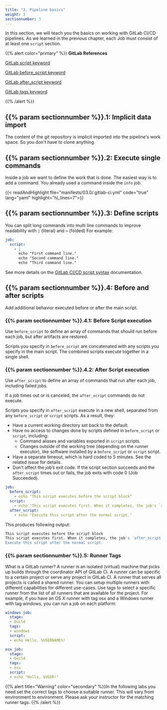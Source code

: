 ```yaml
---
title: "3. Pipeline basics"
weight: 3
sectionnumber: 3
---
```


In this section, we will teach you the basics on working with GitLab CI/CD pipelines.
As we learned in the previous chapter, each Job must consist of at least one `script` section.

{{% alert color="primary" %}}
**GitLab References**

[GitLab script keyword](https://docs.gitlab.com/ee/ci/yaml/README.html#script)

[GitLab before_script keyword](https://docs.gitlab.com/ee/ci/yaml/README.html#before_script)

[GitLab after_script keyword](https://docs.gitlab.com/ee/ci/yaml/README.html#after_script)

[GitLab tags keyword](https://docs.gitlab.com/ee/ci/yaml/index.html#tags)

{{% /alert %}}


## {{% param sectionnumber %}}.1: Implicit data import

The content of the git repository is implicit imported into the pipeline's work space. So you don't have to clone anything.


## {{% param sectionnumber %}}.2: Execute single commands

Inside a job we want to define the work that is done. The easiest way is to add a command. You already used a command inside the `info` job.

{{< readAndHighlight file="manifests/03.0/.gitlab-ci.yml" code="true" lang="yaml" highlight="hl_lines=7">}}


## {{% param sectionnumber %}}.3: Define scripts

You can split long commands into multi line commands to improve readability with `|` (literal) and `>` (folded)
For example:

```yaml
job:
  script:
    - |
      echo "First command line."
      echo "Second command line."
      echo "Third command line."
```

See more details on the [GitLab CI/CD script syntax](https://docs.gitlab.com/ee/ci/yaml/script.html) documentation.


## {{% param sectionnumber %}}.4: Before and after scripts

Add additional behavior executed before or after the main script.


### {{% param sectionnumber %}}.4.1: Before Script execution

Use `before_script` to define an array of commands that should run before each job, but after artifacts are restored.

Scripts you specify in `before_script` are concatenated with any scripts you specify in the main script. The combined scripts execute together in a single shell.


### {{% param sectionnumber %}}.4.2: After Script execution

Use `after_script` to define an array of commands that run after each job, including failed jobs.

If a job times out or is canceled, the `after_script` commands do not execute.

Scripts you specify in `after_script` execute in a new shell, separated from any `before_script` or `script` scripts. As a result, they:

* Have a current working directory set back to the default.
* Have no access to changes done by scripts defined in `before_script` or `script`, including:
  * Command aliases and variables exported in `script` scripts.
  * Changes outside of the working tree (depending on the runner executor), like software installed by a `before_script` or `script` script.
* Have a separate timeout, which is hard coded to 5 minutes. See the related issue for details.
* Don’t affect the job’s exit code. If the script section succeeds and the `after_script` times out or fails, the job exits with code 0 (Job Succeeded).

```yaml
job:
  before_script:
    - echo "This script executes before the script block"
  script:
    - echo "This script executes first. When it completes, the job's `after_script` executes."
  after_script:
    - echo "Execute this script after the normal script."
```

This produces following output:

```bash
This script executes before the script block
This script executes first. When it completes, the job's `after_script` executes.
Execute this script after the normal script.
```


### {{% param sectionnumber %}}.5: Runner Tags

What is a GitLab runner? A runner is an isolated (virtual) machine that picks up builds through the coordinator API of GitLab CI. A runner can be specific to a certain project or serve any project in GitLab CI. A runner that serves all projects is called a shared runner. You can setup multiple runners with different capabilities for different use-cases. Use tags to select a specific runner from the list of all runners that are available for the project. For example, if you have an OS X runner with tag osx and a Windows runner with tag windows, you can run a job on each platform:

```yaml
windows job:
  stage:
  - build
  tags:
  - windows
  script:
  - echo Hello, %USERNAME%!

osx job:
  stage:
  - build
  tags:
  - osx
  script:
  - echo "Hello, $USER!"
```

{{% alert title="Warning" color="secondary" %}}In the following labs you need set the correct tags to choose a suitable runner. This will vary from environment to environment. Please ask your instructor for the matching runner tags.
{{% /alert %}}
